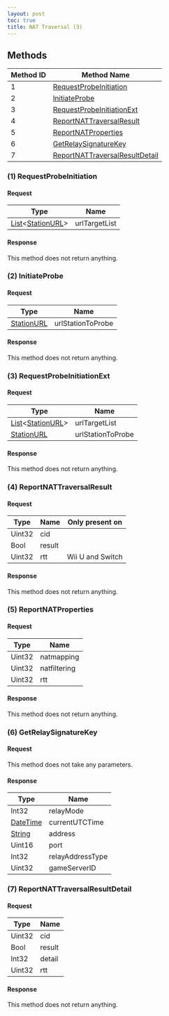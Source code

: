 ```yaml
---
layout: post
toc: true
title: NAT Traversal (3)
---
```


## Methods

| Method ID | Method Name                                                         |
| --------- | ------------------------------------------------------------------- |
| 1         | [RequestProbeInitiation](#1-requestprobeinitiation)                 |
| 2         | [InitiateProbe](#2-initiateprobe)                                   |
| 3         | [RequestProbeInitiationExt](#3-requestprobeinitiationext)           |
| 4         | [ReportNATTraversalResult](#4-reportnattraversalresult)             |
| 5         | [ReportNATProperties](#5-reportnatproperties)                       |
| 6         | [GetRelaySignatureKey](#6-getrelaysignaturekey)                     |
| 7         | [ReportNATTraversalResultDetail](#7-reportnattraversalresultdetail) |

### (1) RequestProbeInitiation
#### Request

| Type                       | Name          |
| -------------------------- | ------------- |
| [List]&lt;[StationURL]&gt; | urlTargetList |

#### Response
This method does not return anything.

### (2) InitiateProbe
#### Request

| Type         | Name              |
| ------------ | ----------------- |
| [StationURL] | urlStationToProbe |

#### Response
This method does not return anything.

### (3) RequestProbeInitiationExt
#### Request

| Type                       | Name              |
| -------------------------- | ----------------- |
| [List]&lt;[StationURL]&gt; | urlTargetList     |
| [StationURL]               | urlStationToProbe |

#### Response
This method does not return anything.

### (4) ReportNATTraversalResult
#### Request

| Type   | Name   | Only present on  |
| ------ | ------ | ---------------- |
| Uint32 | cid    |                  |
| Bool   | result |                  |
| Uint32 | rtt    | Wii U and Switch |

#### Response
This method does not return anything.

### (5) ReportNATProperties
#### Request

| Type   | Name         |
| ------ | ------------ |
| Uint32 | natmapping   |
| Uint32 | natfiltering |
| Uint32 | rtt          |

#### Response
This method does not return anything.

### (6) GetRelaySignatureKey
#### Request
This method does not take any parameters.

#### Response

| Type       | Name             |
| ---------- | ---------------- |
| Int32      | relayMode        |
| [DateTime] | currentUTCTime   |
| [String]   | address          |
| Uint16     | port             |
| Int32      | relayAddressType |
| Uint32     | gameServerID     |

### (7) ReportNATTraversalResultDetail
#### Request

| Type   | Name   |
| ------ | ------ |
| Uint32 | cid    |
| Bool   | result |
| Int32  | detail |
| Uint32 | rtt    |

#### Response
This method does not return anything.

[String]: /docs/nex/types#string
[List]: /docs/nex/types#list
[StationURL]: /docs/nex/types#stationurl
[DateTime]: /docs/nex/types#datetime
